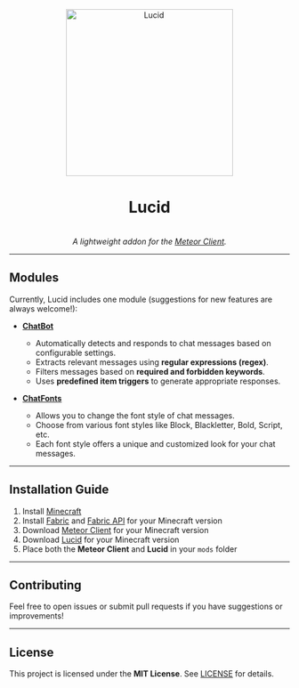 <div align="center">
	<img src="https://github.com/user-attachments/assets/e071cc52-3c46-45d5-b561-a593f777af4f" alt="Lucid" width="300px"/>
	<h1><b>Lucid</b></h1>
	<br>
	<em>A lightweight addon for the <a href="https://github.com/MeteorDevelopment/meteor-client">Meteor Client</a>.</em>
	<br>
</div>

---

## Modules

Currently, Lucid includes one module (suggestions for new features are always welcome!):

-   **[ChatBot](docs/ChatBot.md)**

    -   Automatically detects and responds to chat messages based on configurable settings.
    -   Extracts relevant messages using **regular expressions (regex)**.
    -   Filters messages based on **required and forbidden keywords**.
    -   Uses **predefined item triggers** to generate appropriate responses.

-   **[ChatFonts](docs/ChatFonts.md)**
    -   Allows you to change the font style of chat messages.
    -   Choose from various font styles like Block, Blackletter, Bold, Script, etc.
    -   Each font style offers a unique and customized look for your chat messages.

---

## Installation Guide

1. Install [Minecraft](https://www.minecraft.net)
2. Install [Fabric](https://fabricmc.net) and [Fabric API](https://www.curseforge.com/minecraft/mc-mods/fabric-api) for your Minecraft version
3. Download [Meteor Client](https://meteorclient.com) for your Minecraft version
4. Download [Lucid](https://github.com/HUHNcode/Lucid/releases) for your Minecraft version
5. Place both the **Meteor Client** and **Lucid** in your `mods` folder

---

## Contributing

Feel free to open issues or submit pull requests if you have suggestions or improvements!

---

## License

This project is licensed under the **MIT License**. See [LICENSE](LICENSE) for details.

